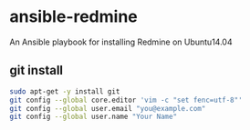 ansible-redmine
===============

An Ansible playbook for installing Redmine on Ubuntu14.04


git install
---
```bash
sudo apt-get -y install git
git config --global core.editor 'vim -c "set fenc=utf-8"'
git config --global user.email "you@example.com"
git config --global user.name "Your Name"
```
